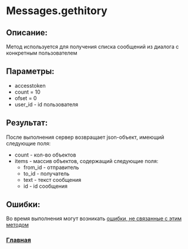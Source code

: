# Messages.gethitory

## Описание:
Метод используется для получения списка сообщений из диалога с конкретным пользователем

## Параметры:
* accesstoken
* count = 10
* ofset = 0 
* user_id - id пользователя

## Результат:
После выполнения сервер возвращает json-объект, имеющий следующие поля:
* count - кол-во объектов
* items - массив объектов, содержащий следующие поля:
    * from_id - отправитель
    * to_id - получатель
    * text - текст сообщения
    * id - id сообщения

## Ошибки:
Во время выполнения могут возникать [ошибки, не связанные с этим методом](../errors.md "Список ошибок")

### [Главная](../docs.md "Главная страница документации")